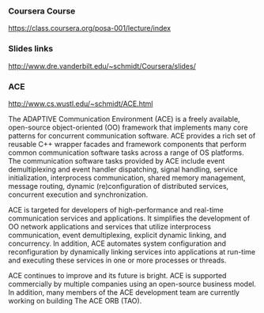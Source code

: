 ### Coursera Course

https://class.coursera.org/posa-001/lecture/index

### Slides links

http://www.dre.vanderbilt.edu/~schmidt/Coursera/slides/

### ACE

http://www.cs.wustl.edu/~schmidt/ACE.html

The ADAPTIVE Communication Environment (ACE) is a freely available, open-source object-oriented (OO) framework that implements many core patterns for concurrent communication software. ACE provides a rich set of reusable C++ wrapper facades and framework components that perform common communication software tasks across a range of OS platforms. The communication software tasks provided by ACE include event demultiplexing and event handler dispatching, signal handling, service initialization, interprocess communication, shared memory management, message routing, dynamic (re)configuration of distributed services, concurrent execution and synchronization.

ACE is targeted for developers of high-performance and real-time communication services and applications. It simplifies the development of OO network applications and services that utilize interprocess communication, event demultiplexing, explicit dynamic linking, and concurrency. In addition, ACE automates system configuration and reconfiguration by dynamically linking services into applications at run-time and executing these services in one or more processes or threads.

ACE continues to improve and its future is bright. ACE is supported commercially by multiple companies using an open-source business model. In addition, many members of the ACE development team are currently working on building The ACE ORB (TAO).